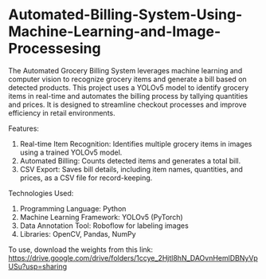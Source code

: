 # Automated-Billing-System-Using-Machine-Learning-and-Image-Processesing

The Automated Grocery Billing System leverages machine learning and computer vision to recognize grocery items and generate a bill based on detected products. This project uses a YOLOv5 model to identify grocery items in real-time and automates the billing process by tallying quantities and prices. It is designed to streamline checkout processes and improve efficiency in retail environments.

Features:
1. Real-time Item Recognition: Identifies multiple grocery items in images using a trained YOLOv5 model.
2. Automated Billing: Counts detected items and generates a total bill.
3. CSV Export: Saves bill details, including item names, quantities, and prices, as a CSV file for record-keeping.


Technologies Used:
1. Programming Language: Python
2. Machine Learning Framework: YOLOv5 (PyTorch)
3. Data Annotation Tool: Roboflow for labeling images
4. Libraries: OpenCV, Pandas, NumPy


To use, download the weights from this link: https://drive.google.com/drive/folders/1ccye_2Hjtl8hN_DAOvnHemlDBNyVpUSu?usp=sharing
